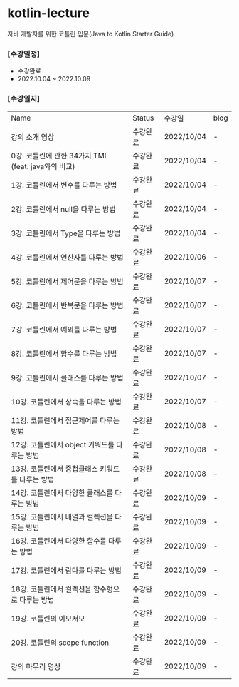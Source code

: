 # kotlin-lecture
자바 개발자를 위한 코틀린 입문(Java to Kotlin Starter Guide)

### [수강일정]
- 수강완료 
- 2022.10.04 ~ 2022.10.09

### [수강일지]
| | | | |
|-|-|-|-|
|Name|Status|수강일|blog|
|강의 소개 영상|수강완료|2022/10/04|-|
|0강. 코틀린에 관한 34가지 TMI (feat. java와의 비교)|수강완료|2022/10/04|-|
|1강. 코틀린에서 변수를 다루는 방법|수강완료|2022/10/04|-|
|2강. 코틀린에서 null을 다루는 방법|수강완료|2022/10/04|-|
|3강. 코틀린에서 Type을 다루는 방법|수강완료|2022/10/04|-|
|4강. 코틀린에서 연산자를 다루는 방법|수강완료|2022/10/06|-|
|5강. 코틀린에서 제어문을 다루는 방법|수강완료|2022/10/07|-|
|6강. 코틀린에서 반복문을 다루는 방법|수강완료|2022/10/07|-|
|7강. 코틀린에서 예외를 다루는 방법|수강완료|2022/10/07|-|
|8강. 코틀린에서 함수를 다루는 방법|수강완료|2022/10/07|-|
|9강. 코틀린에서 클래스를 다루는 방법|수강완료|2022/10/07|-|
|10강. 코틀린에서 상속을 다루는 방법|수강완료|2022/10/07|-|
|11강. 코틀린에서 접근제어를 다루는 방법|수강완료|2022/10/08|-|
|12강. 코틀린에서 object 키워드를 다루는 방법|수강완료|2022/10/08|-|
|13강. 코틀린에서 중첩클래스 키워드를 다루는 방법|수강완료|2022/10/08|-|
|14강. 코틀린에서 다양한 클래스를 다루는 방법|수강완료|2022/10/09|-|
|15강. 코틀린에서 배열과 컬렉션을 다루는 방법|수강완료|2022/10/09|-|
|16강. 코틀린에서 다양한 함수를 다루는 방법|수강완료|2022/10/09|-|
|17강. 코틀린에서 람다를 다루는 방법|수강완료|2022/10/09|-|
|18강. 코틀린에서 컬렉션을 함수형으로 다루는 방법|수강완료|2022/10/09|-|
|19강. 코틀린의 이모저모|수강완료|2022/10/09|-|
|20강. 코틀린의 scope function|수강완료|2022/10/09|-|
|강의 마무리 영상|수강완료|2022/10/09|-|
